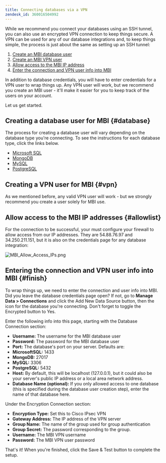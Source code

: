 ```yaml
---
title: Connecting databases via a VPN
zendesk_id: 360016504992
---
```


While we recommend you connect your databases using an SSH tunnel, you can also use an encrypted VPN connection to keep things secure. A VPN can be used for any of our database integrations and, to keep things simple, the process is just about the same as setting up an SSH tunnel:

1. [Create an MBI database user](../#database)
1. [Create an MBI VPN user](../#vpn)
1. [Allow access to the MBI IP address](../#allowlist)
1. [Enter the connection and VPN user info into MBI](../#finish)

In addition to database credentials, you will have to enter credentials for a VPN user to wrap things up. Any VPN user will work, but we recommend you create an MBI user - it'll make it easier for you to keep track of the users on your account.

Let us get started.

## Creating a database user for MBI {#database}

The process for creating a database user will vary depending on the database type you're connecting. To see the instructions for each database type, click the links below.

* [Microsoft SQL](../data-analyst/importing-data/integrations/microsoft-sql-server.md)
* [MongoDB](../data-analyst/importing-data/integrations/databases-via-a-vpn.md)
* [MySQL](../data-analyst/importing-data/integrations/mysql-via-a-direct-connection.md)
* [PostgreSQL](../data-analyst/importing-data/integrations/postgresql.md)

## Creating a VPN user for MBI {#vpn}

As we mentioned before, any valid VPN user will work - but we strongly recommend you create a user solely for MBI use.

## Allow access to the MBI IP addresses {#allowlist}

For the connection to be successful, your must configure your firewall to allow access from our IP addresses. They are 54.88.76.97 and 34.250.211.151, but it is also on the credentials page for any database integration:

![MBI_Allow_Access_IPs.png](../assets/MBI_allow_access_IPs.png)

## Entering the connection and VPN user info into MBI {#finish}

To wrap things up, we need to enter the connection and user info into MBI. Did you leave the database credentials page open? If not, go to **Manage Data > Connections** and click the Add New Data Source button, then the icon for the database you're connecting. Don't forget to toggle the Encrypted button to Yes.

Enter the following info into this page, starting with the Database Connection section:

* **Username:** The username for the MBI database user
* **Password:** The password for the MBI database user
* **Port:** The database's port on your server. Defaults are:
* **MicrosoftSQL:** 1433
* **MongoDB:** 27017
* **MySQL:** 3306
* **PostgreSQL:** 5432
* **Host:** By default, this will be localhost (127.0.0.1), but it could also be your server's public IP address or a local area network address.
* **Database Name (optional):** If you only allowed access to one database (this is specified during the database user creation step), enter the name of that database here.

Under the Encryption Connection section:

* **Encryption Type:** Set this to Cisco IPsec VPN
* **Gateway Address:** The IP address of the VPN server
* **Group Name:** The name of the group used for group authentication
* **Group Secret:** The password corresponding to the group.
* **Username:** The MBI VPN username
* **Password:** The MBI VPN user password

That's it! When you're finished, click the Save & Test button to complete the setup.

